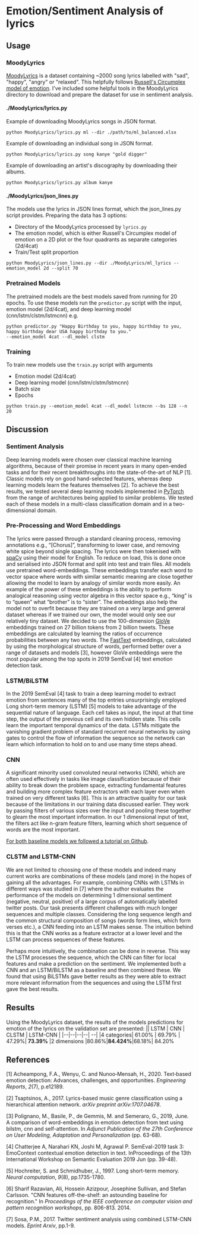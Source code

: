# Emotion/Sentiment Analysis of lyrics

## Usage
### MoodyLyrics
[MoodyLyrics](https://core.ac.uk/download/pdf/76535286.pdf) is a dataset containing ~2000 song lyrics labelled with "sad", "happy", "angry" or "relaxed". This helpfully follows [Russell's Circumplex model of emotion](https://www.ncbi.nlm.nih.gov/pmc/articles/PMC2367156/). I've included some helpful tools in the MoodyLyrics directory to download and prepare the dataset for use in sentiment analysis.
####  ./MoodyLyrics/lyrics.py
Example of downloading MoodyLyrics songs in JSON format. 
```
python MoodyLyrics/lyrics.py ml --dir ./path/to/ml_balanced.xlsx
```
Example of downloading an individual song in JSON format. 
```
python MoodyLyrics/lyrics.py song kanye "gold digger"
```
Example of downloading an artist's discography by downloading their albums.
```
python MoodyLyrics/lyrics.py album kanye
```

####   ./MoodyLyrics/json_lines.py
The models use the lyrics in JSON lines format, which the json_lines.py script provides. Preparing the data has 3 options:

 - Directory of the MoodyLyrics processed by `lyrics.py`
 - The emotion model, which is either Russell's Circumplex model of emotion on a 2D plot or the four quadrants as separate categories (2d/4cat)
 - Train/Test split proportion
```
python MoodyLyrics/json_lines.py --dir ./MoodyLyrics/ml_lyrics --emotion_model 2d --split 70
```
### Pretrained Models
The pretrained models are the best models saved from running for 20 epochs. To use these models run the `predictor.py` script with the input, emotion model (2d/4cat), and deep learning model (cnn/lstm/clstm/lstmcnn) e.g.
```
python predictor.py "Happy Birthday to you, happy birthday to you, happy birthday dear USA happy birthday to you." 
--emotion_model 4cat --dl_model clstm 
```
### Training
To train new models use the `train.py` script with arguments
 - Emotion model (2d/4cat)
 - Deep learning model  (cnn/lstm/clstm/lstmcnn)
 - Batch size
 - Epochs

```
python train.py --emotion_model 4cat --dl_model lstmcnn --bs 128 --n 20
```
## Discussion
### Sentiment Analysis
Deep learning models were chosen over classical machine learning algorithms, because of their promise in recent years in many open-ended tasks and for their recent breakthroughs into the state-of-the-art of NLP [1]. Classic models rely on good hand-selected features, whereas deep learning models learn the features themselves [2]. To achieve the best results, we tested several deep learning models implemented in [PyTorch](https://pytorch.org/) from the range of architectures being applied to similar problems. We tested each of these models in a multi-class classification domain and in a two-dimensional domain.

### Pre-Processing and Word Embeddings

The lyrics were passed through a standard cleaning process, removing annotations e.g., “[Chorus]”, transforming to lower case, and removing white spice beyond single spacing. The lyrics were then tokenised with [spaCy](https://spacy.io/) using their model for English. To reduce on load, this is done once and serialised into JSON format and split into test and train files. All models use pretrained word-embeddings. These embeddings transfer each word to vector space where words with similar semantic meaning are close together allowing the model to learn by analogy of similar words more easily. An example of the power of these embeddings is the ability to perform analogical reasoning using vector algebra in this vector space e.g., “king” is to “queen” what “brother” is to “sister”. The embeddings also help the model not to overfit because they are trained on a very large and general dataset whereas if we trained our own, the model would only see our relatively tiny dataset. We decided to use the 100-dimension [GloVe](https://nlp.stanford.edu/projects/glove/) embeddings trained on 27 billion tokens from 2 billion tweets. These embeddings are calculated by learning the ratios of occurrence probabilities between any two words. The [FastText](https://fasttext.cc/docs/en/crawl-vectors.html) embeddings, calculated by using the morphological structure of words, performed better over a range of datasets and models [3], however GloVe embeddings were the most popular among the top spots in 2019 SemEval [4] text emotion detection task.


### LSTM/BiLSTM

In the 2019 SemEval [4] task to train a deep learning model to extract emotion from sentences many of the top entries unsurprisingly employed Long short-term memory (LSTM) [5] models to take advantage of the sequential nature of language. Each cell takes as input, the input at that time step, the output of the previous cell and its own hidden state. This cells learn the important temporal dynamics of the data. LSTMs mitigate the vanishing gradient problem of standard recurrent neural networks by using gates to control the flow of information the sequence so the network can learn which information to hold on to and use many time steps ahead.

### CNN

A significant minority used convoluted neural networks (CNN), which are often used effectively in tasks like image classification because of their ability to break down the problem space, extracting fundamental features and building more complex feature extractors with each layer even when trained on very different tasks [6]. This is an attractive quality for our task because of the limitations in our training data discussed earlier. They work by passing filters of various sizes over the input and pooling these together to gleam the most important information. In our 1 dimensional input of text, the filters act like n-gram feature filters, learning which short sequence of words are the most important.

[For both baseline models we followed a tutorial on Github](https://github.com/bentrevett/pytorch-sentiment-analysis).

### CLSTM and LSTM-CNN

We are not limited to choosing one of these models and indeed many current works are combinations of these models (and more) in the hopes of gaining all the advantages. For example, combining CNNs with LSTMs in different ways was studied in [7] where the author evaluates the performance of the models on determining 1 dimensional sentiment (negative, neutral, positive) of a large corpus of automatically labelled twitter posts. Our task presents different challenges with much longer sequences and multiple classes. Considering the long sequence length and the common structural composition of songs (words form lines, which form verses etc.), a CNN feeding into an LSTM makes sense. The intuition behind this is that the CNN works as a feature extractor at a lower level and the LSTM can process sequences of these features.

Perhaps more intuitively, the combination can be done in reverse. This way the LSTM processes the sequence, which the CNN can filter for local features and make a prediction on the sentiment. We implemented both a CNN and an LSTM/BiLSTM as a baseline and then combined these. We found that using BiLSTMs gave better results as they were able to extract more relevant information from the sequences and using the LSTM first gave the best results.

## Results
Using the MoodyLyrics dataset, the results of the models predictions for emotion of the lyrics on the validation set are presented:
||  LSTM | CNN | CLSTM | LSTM-CNN |
|--|--|--|--| --|
|4 categories| 61.00% | 69.79% | 47.29%| **73.39%**
|2 dimensions |80.86%|**84.424%**|68.18%| 84.20%

## References
[1] Acheampong, F.A., Wenyu, C. and Nunoo‐Mensah, H., 2020. Text‐based emotion detection: Advances, challenges, and opportunities. _Engineering Reports_, _2_(7), p.e12189.

[2] Tsaptsinos, A., 2017. Lyrics-based music genre classification using a hierarchical attention network. _arXiv preprint arXiv:1707.04678_.

[3] Polignano, M., Basile, P., de Gemmis, M. and Semeraro, G., 2019, June. A comparison of word-embeddings in emotion detection from text using bilstm, cnn and self-attention. In _Adjunct Publication of the 27th Conference on User Modeling, Adaptation and Personalization_ (pp. 63-68).

[4] Chatterjee A, Narahari KN, Joshi M, Agrawal P. SemEval-2019 task 3: EmoContext contextual emotion detection in text. InProceedings of the 13th International Workshop on Semantic Evaluation 2019 Jun (pp. 39-48).

[5] Hochreiter, S. and Schmidhuber, J., 1997. Long short-term memory. _Neural computation_, _9_(8), pp.1735-1780.

[6] Sharif Razavian, Ali, Hossein Azizpour, Josephine Sullivan, and Stefan Carlsson. "CNN features off-the-shelf: an astounding baseline for recognition." In _Proceedings of the IEEE conference on computer vision and pattern recognition workshops_, pp. 806-813. 2014.

[7]  Sosa, P.M., 2017. Twitter sentiment analysis using combined LSTM-CNN models. _Eprint Arxiv_, pp.1-9.
